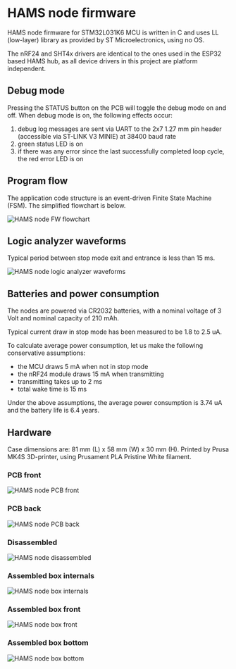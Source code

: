 # HAMS node firmware

HAMS node firmware for STM32L031K6 MCU is written in C and uses LL (low-layer) library as provided by ST Microelectronics, using no OS.

The nRF24 and SHT4x drivers are identical to the ones used in the ESP32 based HAMS hub, as all device drivers in this project are platform independent.

## Debug mode

Pressing the STATUS button on the PCB will toggle the debug mode on and off. When debug mode is on, the following effects occur:
1. debug log messages are sent via UART to the 2x7 1.27 mm pin header (accessible via ST-LINK V3 MINIE) at 38400 baud rate
2. green status LED is on
3. if there was any error since the last successfully completed loop cycle, the red error LED is on

## Program flow

The application code structure is an event-driven Finite State Machine (FSM). The simplified flowchart is below.

![HAMS node FW flowchart](images/HAMS_node_FW_flowchart.png)

## Logic analyzer waveforms

Typical period between stop mode exit and entrance is less than 15 ms.

![HAMS node logic analyzer waveforms](images/HAMS_node_SPI_I2C.png)

## Batteries and power consumption

The nodes are powered via CR2032 batteries, with a nominal voltage of 3 Volt and nominal capacity of 210 mAh.

Typical current draw in stop mode has been measured to be 1.8 to 2.5 uA.

To calculate average power consumption, let us make the following conservative assumptions:
- the MCU draws 5 mA when not in stop mode
- the nRF24 module draws 15 mA when transmitting
- transmitting takes up to 2 ms
- total wake time is 15 ms

Under the above assumptions, the average power consumption is 3.74 uA and the battery life is 6.4 years.

## Hardware

Case dimensions are: 81 mm (L) x 58 mm (W) x 30 mm (H). Printed by Prusa MK4S 3D-printer, using Prusament PLA Pristine White filament.

### PCB front
![HAMS node PCB front](images/HAMS_node_board_front.png)

### PCB back
![HAMS node PCB back](images/HAMS_node_board_back.jpg)

### Disassembled
![HAMS node disassembled](images/HAMS_node_disassembled.JPG)

### Assembled box internals
![HAMS node box internals](images/HAMS_node_box_internals.JPG)

### Assembled box front
![HAMS node box front](images/HAMS_node_box_front.JPG)

### Assembled box bottom
![HAMS node box bottom](images/HAMS_node_box_bottom.JPG)